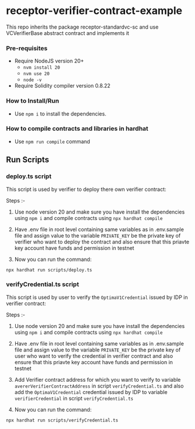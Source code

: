 # receptor-verifier-contract-example

This repo inherits the package receptor-standardvc-sc and use VCVerifierBase abstract contract and implements it

### Pre-requisites

- Require NodeJS version 20+
  - `nvm install 20`
  - `nvm use 20`
  - `node -v`
- Require Solidity compiler version 0.8.22

### How to Install/Run

- Use `npm i` to install the dependencies.

### How to compile contracts and libraries in hardhat

- Use `npm run compile` command

## Run Scripts

### deploy.ts script

This script is used by verifier to deploy there own verifier contract:

Steps :-

1. Use node version 20 and make sure you have install the dependencies using `npm i` and compile contracts using `npx hardhat compile`

2. Have .env file in root level containing same variables as in .env.sample file and assign value to the variable `PRIVATE_KEY` be the private key of verifier who want to deploy the contract and also ensure that this priavte key account have funds and permission in testnet

3. Now you can run the command:

```shell
npx hardhat run scripts/deploy.ts
```

### verifyCredential.ts script

This script is used by user to verify the `OptimaV1Credential` issued by IDP in verifier contract:

Steps :-

1. Use node version 20 and make sure you have install the dependencies using `npm i` and compile contracts using `npx hardhat compile`

2. Have .env file in root level containing same variables as in .env.sample file and assign value to the variable `PRIVATE_KEY` be the private key of user who want to verify the credential in verifier contract and also ensure that this priavte key account have funds and permission in testnet

3. Add Verifier contract address for which you want to verify to variable `avererVerifierContractAddress` in script `verifyCredential.ts` and also add the `OptimaV1Credential` credential issued by IDP to variable `verifierCredential` in script `verifyCredential.ts`

4. Now you can run the command:

```shell
npx hardhat run scripts/verifyCredential.ts
```
